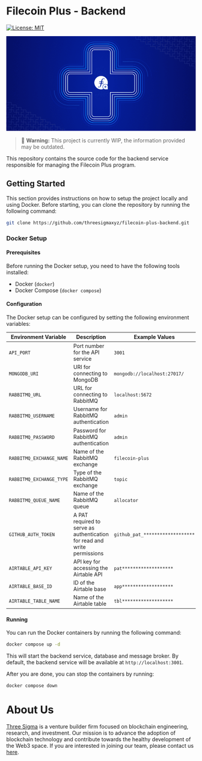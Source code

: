 # Filecoin Plus - Backend

[![License: MIT][license-badge]][license]

[license]: LICENSE.md
[license-badge]: https://img.shields.io/badge/License-MIT-blue.svg

![banner](./img/banner.png)

> 🚧 **Warning:** This project is currently WIP, the information provided may be outdated.

This repository contains the source code for the backend service responsible for managing the Filecoin Plus program.

## Getting Started

This section provides instructions on how to setup the project locally and using Docker.
Before starting, you can clone the repository by running the following command:

```bash
git clone https://github.com/threesigmaxyz/filecoin-plus-backend.git
```

### Docker Setup

#### Prerequisites

Before running the Docker setup, you need to have the following tools installed:

- Docker (`docker`)
- Docker Compose (`docker compose`)

#### Configuration

The Docker setup can be configured by setting the following environment variables:

| Environment Variable     | Description                                                              | Example Values                   |
| ------------------------ | ------------------------------------------------------------------------ | -------------------------------- |
| `API_PORT`               | Port number for the API service                                          | `3001`                           |
| `MONGODB_URI`            | URI for connecting to MongoDB                                            | `mongodb://localhost:27017/`     |
| `RABBITMQ_URL`           | URL for connecting to RabbitMQ                                           | `localhost:5672`                 |
| `RABBITMQ_USERNAME`      | Username for RabbitMQ authentication                                     | `admin`                          |
| `RABBITMQ_PASSWORD`      | Password for RabbitMQ authentication                                     | `admin`                          |
| `RABBITMQ_EXCHANGE_NAME` | Name of the RabbitMQ exchange                                            | `filecoin-plus`                  |
| `RABBITMQ_EXCHANGE_TYPE` | Type of the RabbitMQ exchange                                            | `topic`                          |
| `RABBITMQ_QUEUE_NAME`    | Name of the RabbitMQ queue                                               | `allocator`                      |
| `GITHUB_AUTH_TOKEN`      | A PAT required to serve as authentication for read and write permissions | `github_pat_*******************` |
| `AIRTABLE_API_KEY`       | API key for accessing the Airtable API                                   | `pat*******************`         |
| `AIRTABLE_BASE_ID`       | ID of the Airtable base                                                  | `app*******************`         |
| `AIRTABLE_TABLE_NAME`    | Name of the Airtable table                                               | `tbl*******************`         |

#### Running

You can run the Docker containers by running the following command:

```bash
docker compose up -d
```

This will start the backend service, database and message broker.
By default, the backend service will be available at `http://localhost:3001`.

After you are done, you can stop the containers by running:

```bash
docker compose down
```

# About Us

[Three Sigma](https://threesigma.xyz/) is a venture builder firm focused on blockchain engineering, research, and investment. Our mission is to advance the adoption of blockchain technology and contribute towards the healthy development of the Web3 space. If you are interested in joining our team, please contact us
[here](mailto:info@threesigma.xyz).
